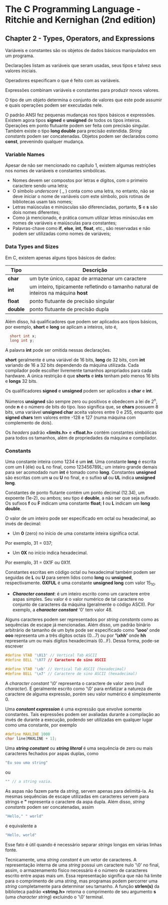 # The C Programming Language - Ritchie and Kernighan (2nd edition)
## Chapter 2 - Types, Operators, and Expressions

Variáveis e constantes são os objetos de dados básicos manipulados em um programa.

Declarações listam as variáveis que seram usadas, seus tipos e talvez seus valores iniciais.

Operadores especificam o que é feito com as variáveis.

Expressões combinam variáveis e constantes para produzir novos valores.

O tipo de um objeto determina o conjunto de valores que este pode assumir e quais operações podem ser executadas
nele.

O padrão ANSI fez pequenas mudanças nos tipos básicos e expressões. Existem agora tipos **signed** e **unsigned**
de todos os tipos inteiros. Operações em ponto flutuante podem ser feita com precisão singular. Também
existe o tipo **long double** para precisão estendida. _String constants_ podem ser concatenadas. 
Objetos podem ser declarados como **const**, prevenindo qualquer mudança.

### Variable Names

Apesar de não ser mencionado no capítulo 1, existem algumas restrições nos nomes de variáveis e constantes
simbólicas.

- Nomes devem ser compostos por letras e dígitos, com o primeiro caractere sendo uma letra;
- O símbolo _underscore_ ( _ ) conta como uma letra, no entanto, não se deve iniciar o nome de variáveis
com este símbolo, pois rotinas de bibliotecas usam tais nomes;
- Letras maiúsculas e minúsculas são diferenciadas, portanto, **S** e **s** são dois nomes diferentes;
- Como já mencionado, é prática comum utilizar letras minúsculas em nomes de variáveis e maiúsculas para constantes;
- Palavras-chave como **if**, **else**, **int**, **float**, etc., são reservadas e não podem ser utilizadas como nomes de variáveis;

### Data Types and Sizes

Em C, existem apenas alguns tipos básicos de dados:
  
Tipo | Descrição
-----|-----
**char** | um byte único, capaz de armazenar um caractere
**int** | um inteiro, tipicamente refletindo o tamanho natural de inteiros na máquina **host**
**float** | ponto flutuante de precisão singular
**double** | ponto flutuante de precisão dupla
  
Além disso, há qualificadores que podem ser aplicados aos tipos básicos, por exemplo, **short** e **long**
se aplicam a inteiros, isto é,

```c
  short int x;
  long int y;
```

A palavra **int** pode ser omitida nessas declarações.

**short** geralmente é uma variável de 16 bits, **long** de 32 bits, com **int** variando de 16 a 32 bits
dependendo da máquina utilizada. Cada compilador pode escolher livremente tamanhos apropriados para cada
hardware. A única restrição é que **shorts** e **ints** tenham pelo menos 16 bits e **longs** 32 bits.

Os qualificadores **signed** e **unsigned** podem ser aplicados a **char** e **int**.

Números **unsigned** são sempre zero ou positivos e obedecem a lei de 2<sup>n</sup>, onde **n** é o número
de bits do tipo. Isso significa que, se **chars** possuem 8 bits, uma variável **unsigned char** aceita valores
entre 0 e 255, enquanto que **signed chars** tem valores entre -128 e 127 (numa máquina com complemento de dois).

Os _headers_ padrão **<limits.h>** e **<float.h>** contém constantes simbólicas para todos os tamanhos,
além de propriedades da máquina e compilador.

### Constants

Uma constante inteira como 1234 é um **int**. Uma constante **long** é escrita com um **l** (éle) ou **L** no final, como 123456789L; um inteiro grande demais para ser acomodado num **int** é tomado como **long**. Constantes **unsigned** são escritas com um **u** ou **U** no final, e o sufixo **ul** ou **UL** indica **unsigned long**.

Constantes de ponto flutante contém um ponto decimal (12.34), um expoente (1e-2), ou ambos; seu tipo é **double**, a não ser que seja sufixado. Os sufixos **f** ou **F** indicam uma constante **float**; **l** ou **L** indicam um **long double**.

O valor de um inteiro pode ser especificado em octal ou hexadecimal, ao invés de decimal:

- Um **0** (zero) no início de uma constante inteira significa octal.

Por exemplo, 31 = 037;

- Um **0X** no início indica hexadecimal.

Por exemplo, 31 = 0X1F ou 0X1f.

Constantes escritas em código octal ou hexadecimal também podem ser seguidas de **L** ou **U** para serem lidos como **long** ou **unsigned**, respectivamente. **0XFUL** é uma constante **unsigned long** com valor 15<sub>10</sub>.

- **_Character constant_**: é um inteiro escrito como um caractere entre aspas simples. Seu valor é o valor numérico de tal caractere no conjunto de caracteres da máquina (geralmente o código ASCII). Por exemplo, a **_character constant_** '0' tem valor 48.

Alguns caracteres podem ser representados por _string constants_ como as sequências de escape já mencionadas. Além disso, um padrão binário arbitrário de tamanho de um byte pode ser especificado como **'\ooo'** onde **ooo** representa um a três dígitos octais (0...7) ou por **'\xhh'** onde **hh** representa um ou mais dígitos hexadecimais (0...F). Dessa forma, pode-se escrever

```c
#define VTAB '\013' // Vertical Tab ASCII 
#define BELL '\077 // Caractere de sino ASCII 
```

```c
#define VTAB '\xb' // Vertical Tab ASCII (hexadecimal)
#define BELL '\x7' // Caractere de sino ASCII (hexadecimal)
```

A _character constant_ '\0' representa o caractere de valor zero (_null character_). É geralmente escrito como '\0' para enfatizar a natureza de caractere de alguma expressão, porém seu valor numérico é simplesmente 0.

Uma **_constant expression_** é uma expressão que envolve somente constantes. Tais expressões podem ser avaliadas durante a compilação ao invés de durante a execução, podendo ser utilizadas em qualquer lugar como uma constante, por exemplo

```c
#define MAXLINE 1000
char line[MAXLINE + 1];
```

Uma **_string constant_** ou **_string literal_** é uma sequência de zero ou mais caracteres fechados por aspas duplas, como

```c
"Eu sou uma string"
```

ou 

```c
"" // a string vazia.
```

As aspas não fazem parte da _string_, servem apenas para delimitá-la. As mesmas sequências de escape utilizadas em caracteres servem para strings e **\"** representa o caractere da aspa dupla. Além disso, _string constants_ podem ser concatenadas, assim

```c
"Hello," " world"
```

é equivalente a 

```c
"Hello, world"
```

Esse fato é útil quando é necessário separar _strings_ longas em várias linhas fonte.

Tecnicamente, uma _string constant_ é um vetor de caracteres. A representação interna de uma _string_ possui um caractere nulo '\0' no final, assim, o armazenamento físico necessário é o número de caracteres escrito entre aspas mais um. Essa representação significa que não há limite para o comprimento de uma _string_, mas programas podem percorrer uma _string_ completamente para determinar seu tamanho. A função **strlen(s)** da biblioteca padrão **<string.h>**  retorna o comprimento de seu argumento **s** (uma _character string_) excluindo o '\0' terminal.

